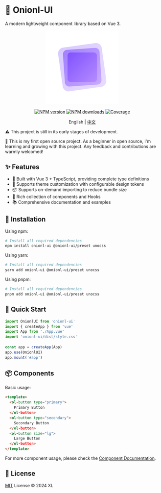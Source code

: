 # 🚀 Onionl-UI

A modern lightweight component library based on Vue 3.
<div align="center">
  <img src="./public/logo.svg" alt="onionl-ui logo" style="width: 240px;" />

[![NPM version](https://img.shields.io/npm/v/onionl-ui.svg)](https://npmjs.org/package/onionl-ui)
[![NPM downloads](https://img.shields.io/npm/dm/onionl-ui.svg)](https://npmjs.org/package/onionl-ui)
[![Coverage](https://img.shields.io/codecov/c/github/Onion-L/onionl-ui)](https://codecov.io/gh/Onion-L/onionl-ui)

English | [中文](./README-zh.md)

</div>

⚠️ This project is still in its early stages of development.

🌱 This is my first open source project. As a beginner in open source, I'm learning and growing with this project. Any feedback and contributions are warmly welcomed!

## ✨ Features

- 🎯 Built with Vue 3 + TypeScript, providing complete type definitions
- 🎨 Supports theme customization with configurable design tokens
- 📦 Supports on-demand importing to reduce bundle size
- 🔧 Rich collection of components and Hooks
- 📚 Comprehensive documentation and examples

## 🚀 Installation

Using npm:

```bash
# Install all required dependencies
npm install onionl-ui @onionl-ui/preset unocss
```

Using yarn:

```bash
# Install all required dependencies
yarn add onionl-ui @onionl-ui/preset unocss
```

Using pnpm:

```bash
# Install all required dependencies
pnpm add onionl-ui @onionl-ui/preset unocss
```

## 🔨 Quick Start

```ts
import OnionlUI from 'onionl-ui'
import { createApp } from 'vue'
import App from './App.vue'
import 'onionl-ui/dist/style.css'

const app = createApp(App)
app.use(OnionlUI)
app.mount('#app')
```

## 📦 Components

Basic usage:

```html
<template>
  <ol-button type="primary">
    Primary Button
  </ol-button>
  <ol-button type="secondary">
    Secondary Button
  </ol-button>
  <ol-button size="lg">
    Large Button
  </ol-button>
</template>
```

For more component usage, please check the [Component Documentation](https://onionl-ui.dev/components/).

## 📄 License

[MIT](./LICENSE) License © 2024 XL
